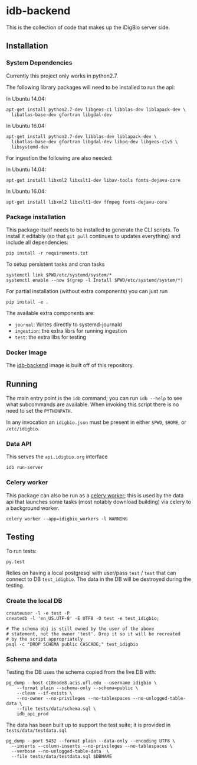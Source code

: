 # idb-backend

This is the collection of code that makes up the iDigBio server side.

## Installation

### System Dependencies

Currently this project only works in python2.7.

The following library packages will need to be installed to run the api:

In Ubuntu 14.04:

    apt-get install python2.7-dev libgeos-c1 libblas-dev liblapack-dev \
      libatlas-base-dev gfortran libgdal-dev

In Ubuntu 16.04:

    apt-get install python2.7-dev libblas-dev liblapack-dev \
      libatlas-base-dev gfortran libgdal-dev libpq-dev libgeos-c1v5 \
      libsystemd-dev


For ingestion the following are also needed:

In Ubuntu 14.04:

    apt-get install libxml2 libxslt1-dev libav-tools fonts-dejavu-core

In Ubuntu 16.04:

    apt-get install libxml2 libxslt1-dev ffmpeg fonts-dejavu-core


### Package installation

This package itself needs to be installed to generate the CLI
scripts. To install it editably (so that `git pull` continues to
updates everything) and include all dependencies:

    pip install -r requirements.txt

To setup persistent tasks and cron tasks

    systemctl link $PWD/etc/systemd/system/*
    systemctl enable --now $(grep -l Install $PWD/etc/systemd/system/*)


For partial installation (without extra components) you can just run

    pip install -e .

The available extra components are:

 * `journal`: Writes directly to systemd-journald
 * `ingestion`:  the extra librs for running ingestion
 * `test`: the extra libs for testing


### Docker Image

The [idb-backend](https://hub.docker.com/r/idigbio/idb-backend/) image
is built off of this repository.


## Running

The main entry point is the `idb` command; you can run `idb --help` to
see what subcommands are available. When invoking this script there is
no need to set the `PYTHONPATH`.

In any invocation an `idigbio.json` must be present in either `$PWD`,
`$HOME`, or `/etc/idigbio`.

### Data API

This serves the `api.idigbio.org` interface

    idb run-server

### Celery worker

This package can also be run as a [celery worker]; this is used by the
data api that launches some tasks (most notably download building) via
celery to a background worker.

    celery worker --app=idigbio_workers -l WARNING

[celery worker]: http://docs.celeryproject.org/en/latest/userguide/workers.html

## Testing

To run tests:

    py.test


Relies on having a local postgresql with user/pass `test` / `test`
that can connect to DB `test_idigbio`. The data in the DB will be
destroyed during the testing.

### Create the local DB

    createuser -l -e test -P
    createdb -l 'en_US.UTF-8' -E UTF8 -O test -e test_idigbio;

    # The schema obj is still owned by the user of the above
    # statement, not the owner 'test'. Drop it so it will be recreated
    # by the script appropriately
    psql -c "DROP SCHEMA public CASCADE;" test_idigbio


### Schema and data

Testing the DB uses the schema copied from the live DB with:

    pg_dump --host c18node8.acis.ufl.edu --username idigbio \
        --format plain --schema-only --schema=public \
        --clean --if-exists \
        --no-owner --no-privileges --no-tablespaces --no-unlogged-table-data \
        --file tests/data/schema.sql \
        idb_api_prod


The data has been built up to support the test suite; it is provided
in `tests/data/testdata.sql`

    pg_dump --port 5432 --format plain --data-only --encoding UTF8 \
      --inserts --column-inserts --no-privileges --no-tablespaces \
      --verbose --no-unlogged-table-data  \
      --file tests/data/testdata.sql $DBNAME
